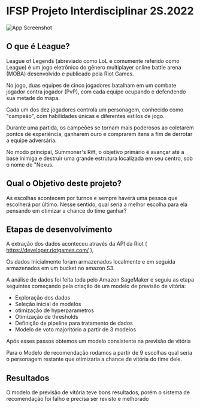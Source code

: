 # IFSP Projeto Interdisciplinar 2S.2022
![App Screenshot](https://uploaddeimagens.com.br/images/000/705/999/original/League-Of-Legends-Logo-3.jpg?1472669894)

## O que é League?
League of Legends (abreviado como LoL e comumente referido como League) é um jogo eletrônico do gênero multiplayer online battle arena (MOBA) desenvolvido e publicado pela Riot Games.

No jogo, duas equipes de cinco jogadores batalham em um combate jogador contra jogador (PvP), com cada equipe ocupando e defendendo sua metade do mapa.

Cada um dos dez jogadores controla um personagem, conhecido como "campeão", com habilidades únicas e diferentes estilos de jogo. 

Durante uma partida, os campeões se tornam mais poderosos ao coletarem pontos de experiência, ganharem ouro e comprarem itens a fim de derrotar a equipe adversária. 

No modo principal, Summoner's Rift, o objetivo primário é avançar até a base inimiga e destruir uma grande estrutura localizada em seu centro, sob o nome de "Nexus.

## Qual o Objetivo deste projeto?

As escolhas acontecem por turnos e sempre haverá uma pessoa que escolherá por último. 
Nesse sentido, qual seria a melhor escolha para ela pensando em otimizar a chance do time ganhar?

## Etapas de desenvolvimento

A extração dos dados aconteceu através da API da Riot ( https://developer.riotgames.com/ ),

Os dados Inicialmente foram armazenados localmente e em seguida armazenados em um bucket no amazon S3.

A análise de dados foi feita toda pelo Amazon SageMaker e seguiu as etapa seguintes começando pela criação de um modelo de previsão de vitória:

- Exploração dos dados
- Seleção inicial de modelos
- otimização de hyperparametros
- Otimização de thresholds
- Definição de pipeline para tratamento de dados
- Modelo de voto majoritório a partir de 3 modelos

Após esses passos obtemos um modelo consistente na previsão de vitória

Para o Modelo de recomendação rodamos a partir de 9 escolhas qual seria o personagem restante que otimizaria a chance de vitória do time dele.

## Resultados

O modelo de previsão de vitória teve bons resultados, porém o sistema de recomendação foi falho e precisa ser revisto e melhorado
